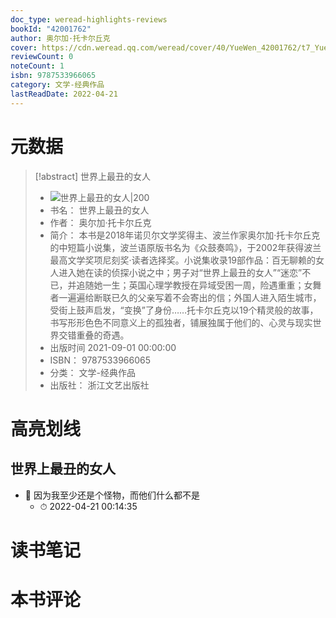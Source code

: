 ```yaml
---
doc_type: weread-highlights-reviews
bookId: "42001762"
author: 奥尔加·托卡尔丘克
cover: https://cdn.weread.qq.com/weread/cover/40/YueWen_42001762/t7_YueWen_42001762.jpg
reviewCount: 0
noteCount: 1
isbn: 9787533966065
category: 文学-经典作品
lastReadDate: 2022-04-21
---
```

# 元数据
> [!abstract] 世界上最丑的女人
> - ![ 世界上最丑的女人|200](https://cdn.weread.qq.com/weread/cover/40/YueWen_42001762/t7_YueWen_42001762.jpg)
> - 书名： 世界上最丑的女人
> - 作者： 奥尔加·托卡尔丘克
> - 简介： 本书是2018年诺贝尔文学奖得主、波兰作家奥尔加·托卡尔丘克的中短篇小说集，波兰语原版书名为《众鼓奏鸣》，于2002年获得波兰最高文学奖项尼刻奖·读者选择奖。小说集收录19部作品：百无聊赖的女人进入她在读的侦探小说之中；男子对“世界上最丑的女人”“迷恋”不已，并追随她一生；英国心理学教授在异域受困一周，险遇重重；女舞者一遍遍给断联已久的父亲写着不会寄出的信；外国人进入陌生城市，受街上鼓声启发，“变换”了身份……托卡尔丘克以19个精灵般的故事，书写形形色色不同意义上的孤独者，铺展独属于他们的、心灵与现实世界交错重叠的奇遇。
> - 出版时间 2021-09-01 00:00:00
> - ISBN： 9787533966065
> - 分类： 文学-经典作品
> - 出版社： 浙江文艺出版社

# 高亮划线

## 世界上最丑的女人


- 📌 因为我至少还是个怪物，而他们什么都不是 
    - ⏱ 2022-04-21 00:14:35 
# 读书笔记

# 本书评论
